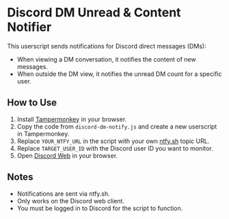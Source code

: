 # Discord DM Unread & Content Notifier

This userscript sends notifications for Discord direct messages (DMs):

- When viewing a DM conversation, it notifies the content of new messages.
- When outside the DM view, it notifies the unread DM count for a specific user.

## How to Use

1. Install [Tampermonkey](https://www.tampermonkey.net/) in your browser.
2. Copy the code from `discord-dm-notify.js` and create a new userscript in Tampermonkey.
3. Replace `YOUR_NTFY_URL` in the script with your own [ntfy.sh](https://ntfy.sh/) topic URL.
4. Replace `TARGET_USER_ID` with the Discord user ID you want to monitor.
5. Open [Discord Web](https://discord.com/channels/@me) in your browser.

## Notes

- Notifications are sent via ntfy.sh.
- Only works on the Discord web client.
- You must be logged in to Discord for the script to function.
